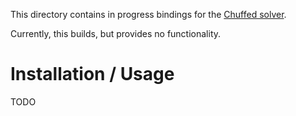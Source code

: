 This directory contains in progress bindings for the [Chuffed solver](https://github.com/chuffed/chuffed).

Currently, this builds, but provides no functionality.

# Installation / Usage

TODO
